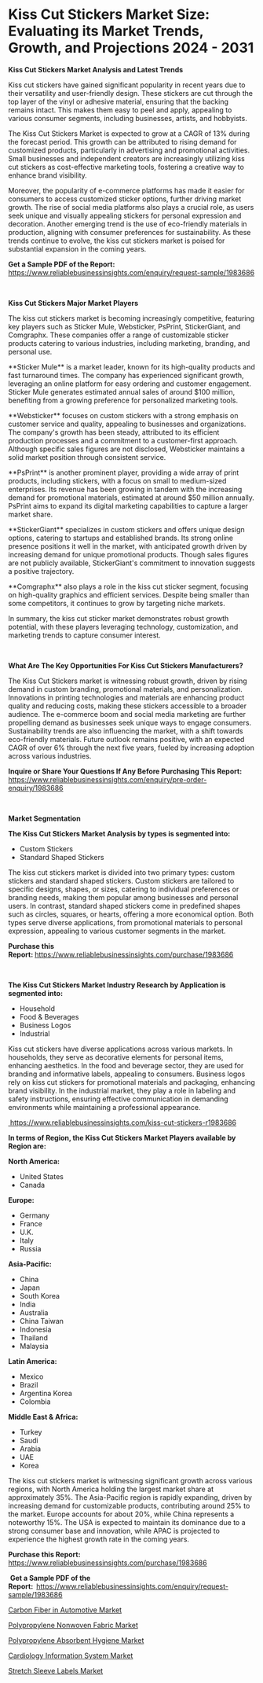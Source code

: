 <p><h1>Kiss Cut Stickers Market Size: Evaluating its Market Trends, Growth, and Projections 2024 - 2031</h1></p><p><strong>Kiss Cut Stickers Market Analysis and Latest Trends</strong></p>
<p><p>Kiss cut stickers have gained significant popularity in recent years due to their versatility and user-friendly design. These stickers are cut through the top layer of the vinyl or adhesive material, ensuring that the backing remains intact. This makes them easy to peel and apply, appealing to various consumer segments, including businesses, artists, and hobbyists.</p><p>The Kiss Cut Stickers Market is expected to grow at a CAGR of 13% during the forecast period. This growth can be attributed to rising demand for customized products, particularly in advertising and promotional activities. Small businesses and independent creators are increasingly utilizing kiss cut stickers as cost-effective marketing tools, fostering a creative way to enhance brand visibility.</p><p>Moreover, the popularity of e-commerce platforms has made it easier for consumers to access customized sticker options, further driving market growth. The rise of social media platforms also plays a crucial role, as users seek unique and visually appealing stickers for personal expression and decoration. Another emerging trend is the use of eco-friendly materials in production, aligning with consumer preferences for sustainability. As these trends continue to evolve, the kiss cut stickers market is poised for substantial expansion in the coming years.</p></p>
<p><strong>Get a Sample PDF of the Report:&nbsp;</strong> <a href="https://www.reliablebusinessinsights.com/enquiry/request-sample/1983686?utm_campaign=60&utm_medium=2&utm_source=Github&utm_content=ia&utm_term=15112024&utm_id=kiss-cut-stickers">https://www.reliablebusinessinsights.com/enquiry/request-sample/1983686</a></p>
<p>&nbsp;</p>
<p><strong>Kiss Cut Stickers Major Market Players</strong></p>
<p><p>The kiss cut stickers market is becoming increasingly competitive, featuring key players such as Sticker Mule, Websticker, PsPrint, StickerGiant, and Comgraphx. These companies offer a range of customizable sticker products catering to various industries, including marketing, branding, and personal use.</p><p>**Sticker Mule** is a market leader, known for its high-quality products and fast turnaround times. The company has experienced significant growth, leveraging an online platform for easy ordering and customer engagement. Sticker Mule generates estimated annual sales of around $100 million, benefiting from a growing preference for personalized marketing tools.</p><p>**Websticker** focuses on custom stickers with a strong emphasis on customer service and quality, appealing to businesses and organizations. The company's growth has been steady, attributed to its efficient production processes and a commitment to a customer-first approach. Although specific sales figures are not disclosed, Websticker maintains a solid market position through consistent service.</p><p>**PsPrint** is another prominent player, providing a wide array of print products, including stickers, with a focus on small to medium-sized enterprises. Its revenue has been growing in tandem with the increasing demand for promotional materials, estimated at around $50 million annually. PsPrint aims to expand its digital marketing capabilities to capture a larger market share.</p><p>**StickerGiant** specializes in custom stickers and offers unique design options, catering to startups and established brands. Its strong online presence positions it well in the market, with anticipated growth driven by increasing demand for unique promotional products. Though sales figures are not publicly available, StickerGiant's commitment to innovation suggests a positive trajectory.</p><p>**Comgraphx** also plays a role in the kiss cut sticker segment, focusing on high-quality graphics and efficient services. Despite being smaller than some competitors, it continues to grow by targeting niche markets.</p><p>In summary, the kiss cut sticker market demonstrates robust growth potential, with these players leveraging technology, customization, and marketing trends to capture consumer interest.</p></p>
<p>&nbsp;</p>
<p><strong>What Are The Key Opportunities For Kiss Cut Stickers Manufacturers?</strong></p>
<p><p>The Kiss Cut Stickers market is witnessing robust growth, driven by rising demand in custom branding, promotional materials, and personalization. Innovations in printing technologies and materials are enhancing product quality and reducing costs, making these stickers accessible to a broader audience. The e-commerce boom and social media marketing are further propelling demand as businesses seek unique ways to engage consumers. Sustainability trends are also influencing the market, with a shift towards eco-friendly materials. Future outlook remains positive, with an expected CAGR of over 6% through the next five years, fueled by increasing adoption across various industries.</p></p>
<p><strong>Inquire or Share Your Questions If Any Before Purchasing This Report:</strong> <a href="https://www.reliablebusinessinsights.com/enquiry/pre-order-enquiry/1983686?utm_campaign=60&utm_medium=2&utm_source=Github&utm_content=ia&utm_term=15112024&utm_id=kiss-cut-stickers">https://www.reliablebusinessinsights.com/enquiry/pre-order-enquiry/1983686</a></p>
<p>&nbsp;</p>
<p><strong>Market Segmentation</strong></p>
<p><strong>The Kiss Cut Stickers Market Analysis by types is segmented into:</strong></p>
<p><ul><li>Custom Stickers</li><li>Standard Shaped Stickers</li></ul></p>
<p><p>The kiss cut stickers market is divided into two primary types: custom stickers and standard shaped stickers. Custom stickers are tailored to specific designs, shapes, or sizes, catering to individual preferences or branding needs, making them popular among businesses and personal users. In contrast, standard shaped stickers come in predefined shapes such as circles, squares, or hearts, offering a more economical option. Both types serve diverse applications, from promotional materials to personal expression, appealing to various customer segments in the market.</p></p>
<p><strong>Purchase this Report:&nbsp;</strong><a href="https://www.reliablebusinessinsights.com/purchase/1983686?utm_campaign=60&utm_medium=2&utm_source=Github&utm_content=ia&utm_term=15112024&utm_id=kiss-cut-stickers">https://www.reliablebusinessinsights.com/purchase/1983686</a></p>
<p>&nbsp;</p>
<p><strong>The Kiss Cut Stickers Market Industry Research by Application is segmented into:</strong></p>
<p><ul><li>Household</li><li>Food & Beverages</li><li>Business Logos</li><li>Industrial</li></ul></p>
<p><p>Kiss cut stickers have diverse applications across various markets. In households, they serve as decorative elements for personal items, enhancing aesthetics. In the food and beverage sector, they are used for branding and informative labels, appealing to consumers. Business logos rely on kiss cut stickers for promotional materials and packaging, enhancing brand visibility. In the industrial market, they play a role in labeling and safety instructions, ensuring effective communication in demanding environments while maintaining a professional appearance.</p></p>
<p><a href="https://www.reliablebusinessinsights.com/kiss-cut-stickers-r1983686?utm_campaign=60&utm_medium=2&utm_source=Github&utm_content=ia&utm_term=15112024&utm_id=kiss-cut-stickers">&nbsp;https://www.reliablebusinessinsights.com/kiss-cut-stickers-r1983686</a></p>
<p><strong>In terms of Region, the Kiss Cut Stickers Market Players available by Region are:</strong></p>
<p>
    <p> <strong> North America: </strong>
        <ul>
            <li>United States</li>
            <li>Canada</li>
        </ul>
        </p> 
    <p> <strong> Europe: </strong>
        <ul>
            <li>Germany</li>
            <li>France</li>
            <li>U.K.</li>
            <li>Italy</li>
            <li>Russia</li>
        </ul>
        </p> 
    <p> <strong> Asia-Pacific: </strong>
        <ul>
            <li>China</li>
            <li>Japan</li>
            <li>South Korea</li>
            <li>India</li>
            <li>Australia</li>
            <li>China Taiwan</li>
            <li>Indonesia</li>
            <li>Thailand</li>
            <li>Malaysia</li>
        </ul>
        </p> 
    <p> <strong> Latin America: </strong>
        <ul>
            <li>Mexico</li>
            <li>Brazil</li>
            <li>Argentina Korea</li>
            <li>Colombia</li>
        </ul>
        </p> 
    <p> <strong> Middle East & Africa: </strong>
        <ul>
            <li>Turkey</li>
            <li>Saudi</li>
            <li>Arabia</li>
            <li>UAE</li>
            <li>Korea</li>
        </ul>
    </p>
    </p>
<p><p>The kiss cut stickers market is witnessing significant growth across various regions, with North America holding the largest market share at approximately 35%. The Asia-Pacific region is rapidly expanding, driven by increasing demand for customizable products, contributing around 25% to the market. Europe accounts for about 20%, while China represents a noteworthy 15%. The USA is expected to maintain its dominance due to a strong consumer base and innovation, while APAC is projected to experience the highest growth rate in the coming years.</p></p>
<p><strong>Purchase this Report: </strong><a href="https://www.reliablebusinessinsights.com/purchase/1983686?utm_campaign=60&utm_medium=2&utm_source=Github&utm_content=ia&utm_term=15112024&utm_id=kiss-cut-stickers">https://www.reliablebusinessinsights.com/purchase/1983686</a></p>
<p>&nbsp;<strong>Get a Sample PDF of the Report:&nbsp;&nbsp;</strong><a href="https://www.reliablebusinessinsights.com/enquiry/request-sample/1983686?utm_campaign=60&utm_medium=2&utm_source=Github&utm_content=ia&utm_term=15112024&utm_id=kiss-cut-stickers">https://www.reliablebusinessinsights.com/enquiry/request-sample/1983686</a></p>
<p><strong></strong></p>
<p><p><a href="https://github.com/NargisHussain432/Market-Research-Report-List-1/blob/main/carbon-fiber-in-automotive-market.md?utm_campaign=60&utm_medium=2&utm_source=Github&utm_content=ia&utm_term=15112024&utm_id=kiss-cut-stickers">Carbon Fiber in Automotive Market</a></p><p><a href="https://www.linkedin.com/pulse/polypropylene-nonwoven-fabric-market-research-report-forecast-yr0vc?utm_campaign=60&utm_medium=2&utm_source=Github&utm_content=ia&utm_term=15112024&utm_id=kiss-cut-stickers">Polypropylene Nonwoven Fabric Market</a></p><p><a href="https://www.linkedin.com/pulse/polypropylene-absorbent-hygiene-market-trends-focusing-n75oc?utm_campaign=60&utm_medium=2&utm_source=Github&utm_content=ia&utm_term=15112024&utm_id=kiss-cut-stickers">Polypropylene Absorbent Hygiene Market</a></p><p><a href="https://issuu.com/reportprime-2/docs/cardiology-information-system-marke_ef780954751d36?utm_campaign=60&utm_medium=2&utm_source=Github&utm_content=ia&utm_term=15112024&utm_id=kiss-cut-stickers">Cardiology Information System Market</a></p><p><a href="https://github.com/angelajermaine/Market-Research-Report-List-5/blob/main/stretch-sleeve-labels-market.md?utm_campaign=60&utm_medium=2&utm_source=Github&utm_content=ia&utm_term=15112024&utm_id=kiss-cut-stickers">Stretch Sleeve Labels Market</a></p></p>